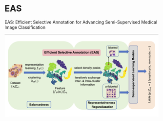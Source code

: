 # EAS
EAS: Efficient Selective Annotation for Advancing Semi-Supervised Medical Image Classification

![Teaser](assets/pipeline.png)
